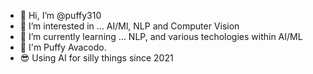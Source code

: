 - 👋 Hi, I’m @puffy310
- 👀 I’m interested in ... AI/Ml, NLP and Computer Vision
- 🌱 I’m currently learning ... NLP, and various techologies within AI/ML
- 🥑 I'm Puffy Avacodo.
- 😎 Using AI for silly things since 2021

<!---
puffy310/puffy310 is a ✨ special ✨ repository because its `README.md` (this file) appears on your GitHub profile.
You can click the Preview link to take a look at your changes.
--->
